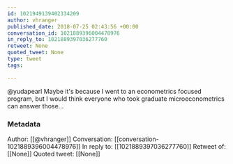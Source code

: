 ```yaml
---
id: 1021949139402334209
author: vhranger
published_date: 2018-07-25 02:43:56 +00:00
conversation_id: 1021889396004478976
in_reply_to: 1021889397036277760
retweet: None
quoted_tweet: None
type: tweet
tags:

---
```


@yudapearl Maybe it's because I went to an econometrics focused program, but I would think everyone who took graduate microeconometrics can answer those...

### Metadata

Author: [[@vhranger]]
Conversation: [[conversation-1021889396004478976]]
In reply to: [[1021889397036277760]]
Retweet of: [[None]]
Quoted tweet: [[None]]
